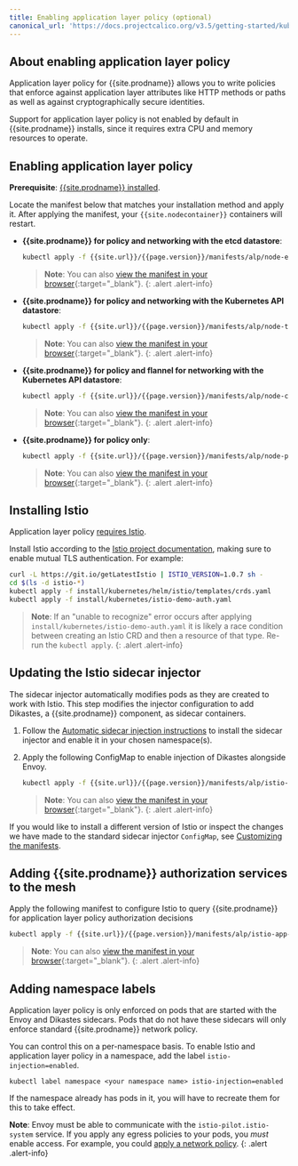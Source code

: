 ```yaml
---
title: Enabling application layer policy (optional)
canonical_url: 'https://docs.projectcalico.org/v3.5/getting-started/kubernetes/installation/app-layer-policy'
---
```


## About enabling application layer policy

Application layer policy for {{site.prodname}} allows you to write policies that
enforce against application layer attributes like HTTP methods or paths as well as
against cryptographically secure identities.

Support for application layer policy is not enabled by default in
{{site.prodname}} installs, since it requires extra CPU and memory resources to
operate.

## Enabling application layer policy

**Prerequisite**: [{{site.prodname}} installed]({{site.url}}/{{page.version}}/getting-started/kubernetes/installation/).

Locate the manifest below that matches your installation method and apply it. After applying
the manifest, your `{{site.nodecontainer}}` containers will restart.

- **{{site.prodname}} for policy and networking with the etcd datastore**:

  ```bash
  kubectl apply -f {{site.url}}/{{page.version}}/manifests/alp/node-etcd.yaml
  ```

	> **Note**: You can also
	> [view the manifest in your browser]({{site.url}}/{{page.version}}/manifests/alp/node-etcd.yaml){:target="_blank"}.
	{: .alert .alert-info}

- **{{site.prodname}} for policy and networking with the Kubernetes API datastore**:

  ```bash
  kubectl apply -f {{site.url}}/{{page.version}}/manifests/alp/node-typha.yaml
  ```

	> **Note**: You can also
	> [view the manifest in your browser]({{site.url}}/{{page.version}}/manifests/alp/node-typha.yaml){:target="_blank"}.
	{: .alert .alert-info}

- **{{site.prodname}} for policy and flannel for networking with the Kubernetes API datastore**:

  ```bash
  kubectl apply -f {{site.url}}/{{page.version}}/manifests/alp/node-canal.yaml
  ```

	> **Note**: You can also
	> [view the manifest in your browser]({{site.url}}/{{page.version}}/manifests/alp/node-canal.yaml){:target="_blank"}.
	{: .alert .alert-info}

- **{{site.prodname}} for policy only**:

  ```bash
  kubectl apply -f {{site.url}}/{{page.version}}/manifests/alp/node-policy-only.yaml
  ```

	> **Note**: You can also
	> [view the manifest in your browser]({{site.url}}/{{page.version}}/manifests/alp/node-policy-only.yaml){:target="_blank"}.
	{: .alert .alert-info}


## Installing Istio

Application layer policy [requires Istio](../requirements#application-layer-policy-requirements).

Install Istio according to the [Istio project documentation](https://istio.io/docs/setup/kubernetes/), making sure to enable mutual TLS authentication. For example:

```bash
curl -L https://git.io/getLatestIstio | ISTIO_VERSION=1.0.7 sh -
cd $(ls -d istio-*)
kubectl apply -f install/kubernetes/helm/istio/templates/crds.yaml
kubectl apply -f install/kubernetes/istio-demo-auth.yaml
```

> **Note**: If an "unable to recognize" error occurs after applying `install/kubernetes/istio-demo-auth.yaml` it is likely a race
> condition between creating an Istio CRD and then a resource of that type. Re-run the `kubectl apply`.
{: .alert .alert-info}

## Updating the Istio sidecar injector

The sidecar injector automatically modifies pods as they are created to work
with Istio. This step modifies the injector configuration to add Dikastes, a
{{site.prodname}} component, as sidecar containers.

1. Follow the [Automatic sidecar injection instructions](https://archive.istio.io/v1.0/docs/setup/kubernetes/sidecar-injection/#automatic-sidecar-injection)
   to install the sidecar injector and enable it in your chosen namespace(s).

1. Apply the following ConfigMap to enable injection of Dikastes alongside Envoy.

   ```bash
   kubectl apply -f {{site.url}}/{{page.version}}/manifests/alp/istio-inject-configmap.yaml
   ```

	 > **Note**: You can also
   > [view the manifest in your browser]({{site.url}}/{{page.version}}/manifests/alp/istio-inject-configmap.yaml){:target="_blank"}.
   {: .alert .alert-info}

If you would like to install a different version of Istio or inspect the changes
we have made to the standard sidecar injector `ConfigMap`, see
[Customizing the manifests](config-options).

## Adding {{site.prodname}} authorization services to the mesh

Apply the following manifest to configure Istio to query {{site.prodname}} for application layer policy authorization decisions

```bash
kubectl apply -f {{site.url}}/{{page.version}}/manifests/alp/istio-app-layer-policy.yaml
```

> **Note**: You can also
> [view the manifest in your browser]({{site.url}}/{{page.version}}/manifests/alp/istio-app-layer-policy.yaml){:target="_blank"}.
{: .alert .alert-info}

## Adding namespace labels

Application layer policy is only enforced on pods that are started with the
Envoy and Dikastes sidecars.  Pods that do not have these sidecars will
only enforce standard {{site.prodname}} network policy.

You can control this on a per-namespace basis.  To enable Istio and application
layer policy in a namespace, add the label `istio-injection=enabled`.

	kubectl label namespace <your namespace name> istio-injection=enabled

If the namespace already has pods in it, you will have to recreate them for this
to take effect.

**Note**: Envoy must be able to communicate with the
`istio-pilot.istio-system` service. If you apply any egress policies to your
pods, you *must* enable access. For example, you could
[apply a network policy]({{site.url}}/{{page.version}}/getting-started/kubernetes/installation/manifests/app-layer-policy/allow-istio-pilot.yaml).
{: .alert .alert-info}

